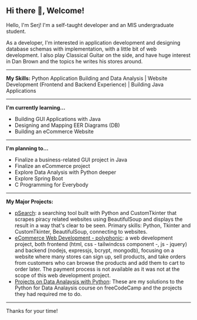 ## Hi there 👋, Welcome!

<!--
**SerjSX/SerjSX** is a ✨ _special_ ✨ repository because its `README.md` (this file) appears on your GitHub profile.

Here are some ideas to get you started:

- 🔭 I’m currently working on ...
- 🌱 I’m currently learning ...
- 👯 I’m looking to collaborate on ...
- 🤔 I’m looking for help with ...
- 💬 Ask me about ...
- 📫 How to reach me: ...
- 😄 Pronouns: ...
- ⚡ Fun fact: ...
-->

Hello, I'm Serj! I'm a self-taught developer and an MIS undergraduate student. 

As a developer, I'm interested in application development and designing database schemas with implementation, with a little bit of web development. I also play Classical Guitar on the side, and have huge interest in Dan Brown and the topics he writes his stores around.

---

**My Skills:**
Python Application Building and Data Analysis | Website Development (Frontend and Backend Experience) | Building Java Applications

---

**I'm currently learning...**
- Building GUI Applications with Java
- Designing and Mapping EER Diagrams (DB)
- Building an eCommerce Website

---

**I'm planning to...**
- Finalize a business-related GUI project in Java
- Finalize an eCommerce project
- Explore Data Analysis with Python deeper
- Explore Spring Boot
- C Programming for Everybody

---

**My Major Projects:**
- [pSearch](https://github.com/SerjSX/pSearch): a searching tool built with Python and CustomTkinter that scrapes piracy related websites using BeautifulSoup and displays the result in a way that's clear to be seen. Primary skills: Python, Tkinter and CustomTkinter, BeautifulSoup, connecting to websites.
- [eCommerce Web Development - polyphonic](https://github.com/SerjSX/polyphonic-ecommerce): a web development project, both frontend (html, css - tailwindcss component -, js - jquery) and backend (nodejs, expressjs, bcrypt, mongodb), focusing on a website where many stores can sign up, sell products, and take orders from customers who can browse the products and add them to cart to order later. The payment process is not available as it was not at the scope of this web development project.
- [Projects on Data Analaysis with Python](https://github.com/SerjSX/Python-for-Data-Analysis-Projects): These are my solutions to the Python for Data Analaysis course on freeCodeCamp and the projects they had required me to do.

---

Thanks for your time!
